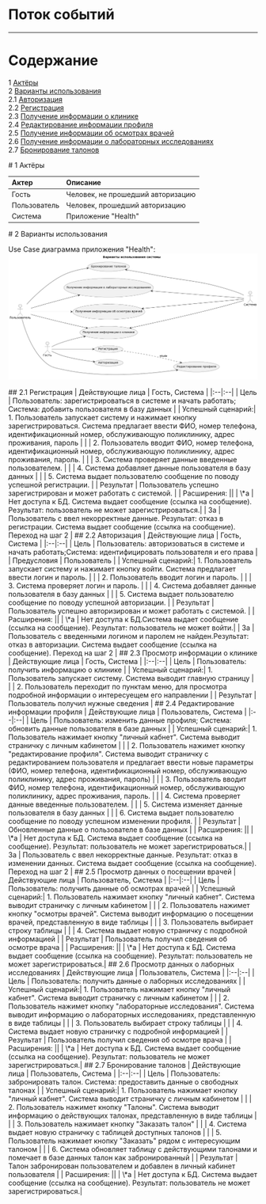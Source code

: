 

# Поток событий
---

# Содержание
1 [Актёры](#actors)  
2 [Варианты использования](#use_case)  
2.1 [Авторизация](#Authorization)  
2.2 [Регистрация](#Registration)  
2.3 [Получение информации о клинике](#info_clinic)  
2.4 [Редактирование информации профиля](#profile_edit)  
2.5 [Получение информации об осмотрах врачей](#info_doctors)  
2.6 [Получение информации о лабораторных исследованиях](#info_analizis)  
2.7 [Бронирование талонов](#tickets)  

<a name="actors"/>
# 1 Актёры

| Актер | Описание |
|:---|:---|
| Гость | Человек, не прошедший авторизацию |
| Пользователь | Человек, прошедший авторизацию |
| Система | Приложение "Health" |

<a name="#use_case"/>
# 2 Варианты использования

Use Case диаграмма приложения "Health":
![Диаграмма приложения "Health"](./src/useCase.png)

<a name="Registration"/>
## 2.1 Регистрация
| Действующие лица | Гость, Система |
|:--|:--|
| Цель | Пользователь: зарегистрироваться в системе и начать работать; Система: добавить пользователя в базу данных |
| Успешный сценарий:| 1. Пользователь запускает систему и нажимает кнопку зарегистрироваться. Система предлагает ввести ФИО, номер телефона, идентификационный номер, обслуживающую поликлинику, адрес проживания, пароль | 
| | 2. Пользователь вводит ФИО, номер телефона, идентификационный номер, обслуживающую поликлинику, адрес проживания, пароль. | 
| | 3. Система проверяет данные введенные пользователем. |
| | 4. Система добавляет данные пользователя в базу данных |
| | 5. Система выдает пользователю сообщение по поводу успешной регистрации. |
| Результат | Пользователь успешно зарегистрирован и может работать с системой. |
| Расширения: ||
| \*а |	Нет доступа к БД. Система выдает сообщение (ссылка на сообщение). Результат: пользователь не может зарегистрироваться.|
| 3a | Пользователь с ввел некорректные данные. Результат: отказ в регистрации. Система выдает сообщение (ссылка на сообщение). Переход на шаг 2 |

<a name="Authorization"/>
## 2.2 Авторизация
| Действующие лица | Гость, Система |
|:--|:--|
| Цель | Пользователь: авторизоваться в системе и начать работать;Система: идентифицировать пользователя и его права |
| Предусловия | Пользователь |
| Успешный сценарий:| 1. Пользователь запускает систему и нажимает кнопку войти. Система предлагает ввести логин и пароль. | 
| | 2. Пользователь вводит логин и пароль. | 
| | 3. Система проверяет логин и пароль. |
| | 4. Система добавляет данные пользователя в базу данных |
| | 5. Система выдает пользователю сообщение по поводу успешной авторизации. |
| Результат | Пользователь успешно авторизирован и может работать с системой. |
| Расширения: ||
| \*а |	Нет доступа к БД.Система выдает сообщение (ссылка на сообщение). Результат: пользователь не может войти.|
| 3a | Пользователь с введенными логином и паролем не найден.Результат: отказ в авторизации. Система выдает сообщение (ссылка на сообщение). Переход на шаг 2 |

<a name="info_clinic"/>
## 2.3 Просмотр информации о клинике
| Действующие лица | Гость, Система |
|:--|:--|
| Цель | Пользователь: получить информацию о клинике |
| Успешный сценарий:| 1. Пользователь запускает систему. Система выводит главную страницу | 
| | 2. Пользователь переходит по пунктам меню, для просмотра подробной информации о интересуещем его направлении | 
| Результат | Пользователь получил нужные сведения |

<a name="profile_edit"/>
## 2.4 Редактирование информации профиля
| Действующие лица | Пользователь, Система |
|:--|:--|
| Цель | Пользователь: изменить данные профиля; Система: обновить данные пользователя в базе данных |
| Успешный сценарий:| 1. Пользователь нажимает кнопку "личный кабнет". Система выводит страничку с личным кабинетом |
| | 2. Пользователь нажимет кнопку "редактирование профиля". Система выводит страничку с редактированием пользователя и предлагает ввести новые параметры (ФИО, номер телефона, идентификационный номер, обслуживающую поликлинику, адрес проживания, пароль) | 
| | 3. Пользователь вводит ФИО, номер телефона, идентификационный номер, обслуживающую поликлинику, адрес проживания, пароль. | 
| | 4. Система проверяет данные введенные пользователем. |
| | 5. Система изменяет данные пользователя в базу данных |
| | 6. Система выдает пользователю сообщение по поводу успешном изменении профиля. |
| Результат | Обновленные данные о пользователе в базе данных |
| Расширения: ||
| \*а |	Нет доступа к БД. Система выдает сообщение (ссылка на сообщение). Результат: пользователь не может зарегистрироваться.|
| 3a | Пользователь с ввел некорректные данные. Результат: отказ в изменении данных. Система выдает сообщение (ссылка на сообщение). Переход на шаг 2 |

<a name="info_doctors"/>
## 2.5 Просмотр данных о посещении врачей
| Действующие лица | Пользователь, Система |
|:--|:--|
| Цель | Пользователь: получить данные об осмотрах врачей |
| Успешный сценарий:| 1. Пользователь нажимает кнопку "личный кабнет". Система выводит страничку с личным кабинетом |
| | 2. Пользователь нажимет кнопку "осмотры врачей". Система выводит информацию о посещении врачей, представленную в виде таблицы | 
| | 3. Пользователь выбирает строку таблицы | 
| | 4. Система выдает новую страничку с подробной информацией |
| Результат | Пользователь получил сведения об осмотре врача |
| Расширения: ||
| \*а |	Нет доступа к БД. Система выдает сообщение (ссылка на сообщение). Результат: пользователь не может зарегистрироваться.|

<a name="info_analizis"/>
## 2.6 Просмотр данных о лаборных исследованиях
| Действующие лица | Пользователь, Система |
|:--|:--|
| Цель | Пользователь: получить данные о лаборных исследованиях |
| Успешный сценарий:| 1. Пользователь нажимает кнопку "личный кабнет". Система выводит страничку с личным кабинетом |
| | 2. Пользователь нажимет кнопку "лабораторные исследования". Система выводит информацию о лабораторных исследованиях, представленную в виде таблицы | 
| | 3. Пользователь выбирает строку таблицы | 
| | 4. Система выдает новую страничку с подробной информацией |
| Результат | Пользователь получил сведения об осмотре врача |
| Расширения: ||
| \*а |	Нет доступа к БД. Система выдает сообщение (ссылка на сообщение). Результат: пользователь не может зарегистрироваться.|

<a name="tickets"/>
## 2.7 Бронирование талонов
| Действующие лица | Пользователь, Система |
|:--|:--|
| Цель | Пользователь: забронировать талон. Система: предоставить данные о свободных талонах |
| Успешный сценарий:| 1. Пользователь нажимает кнопку "личный кабнет". Система выводит страничку с личным кабинетом |
| | 2. Пользователь нажимет кнопку "Талоны". Система выводит информацию о действующих талонах, представленную в виде таблицы | 
| | 3. Пользователь нажимает кнопку "Заказать талон" | 
| | 4. Система выдает новую страничку с таблицей доступных талонов |
| | 5. Пользователь нажимает кнопку "Заказать" рядом с интересующим талоном | 
| | 6. Система обновляет таблицу с действующими талонами и помечает в базе данных талон как забронированный |
| Результат | Талон забронирован пользователем и добавлен в личный кабинет пользователя |
| Расширения: ||
| \*а |	Нет доступа к БД. Система выдает сообщение (ссылка на сообщение). Результат: пользователь не может зарегистрироваться.|
